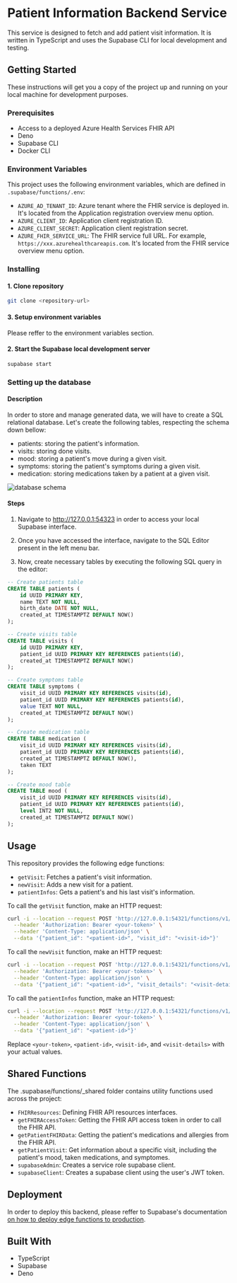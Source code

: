 # Patient Information Backend Service

This service is designed to fetch and add patient visit information. It is written in TypeScript and uses the Supabase CLI for local development and testing.

## Getting Started

These instructions will get you a copy of the project up and running on your local machine for development purposes.

### Prerequisites

- Access to a deployed Azure Health Services FHIR API
- Deno
- Supabase CLI
- Docker CLI

### Environment Variables

This project uses the following environment variables, which are defined in `.supabase/functions/.env`:

- `AZURE_AD_TENANT_ID`: Azure tenant where the FHIR service is deployed in. It's located from the Application registration overview menu option.
- `AZURE_CLIENT_ID`: Application client registration ID.
- `AZURE_CLIENT_SECRET`: Application client registration secret.
- `AZURE_FHIR_SERVICE_URL`: The FHIR service full URL. For example, `https://xxx.azurehealthcareapis.com`. It's located from the FHIR service overview menu option.

### Installing

#### 1. Clone repository
```bash
git clone <repository-url>
```

#### 3. Setup environment variables
Please reffer to the environment variables section.

#### 2. Start the Supabase local development server
```bash
supabase start
```

### Setting up the database

#### Description

In order to store and manage generated data, we will have to create a SQL relational database. Let's create the following tables, respecting the schema down bellow:
- patients: storing the patient's information.
- visits: storing done visits.
- mood: storing a patient's move during a given visit.
- symptoms: storing the patient's symptoms during a given visit.
- medication: storing medications taken by a patient at a given visit.

![database schema](https://i.ibb.co/9wWktR5/scenario2schema.png)

#### Steps

1. Navigate to http://127.0.0.1:54323 in order to access your local Supabase interface.

2. Once you have accessed the interface, navigate to the SQL Editor present in the left menu bar.

3. Now, create necessary tables by executing the following SQL query in the editor:

```sql
-- Create patients table
CREATE TABLE patients (
    id UUID PRIMARY KEY,
    name TEXT NOT NULL,
    birth_date DATE NOT NULL,
    created_at TIMESTAMPTZ DEFAULT NOW()
);

-- Create visits table
CREATE TABLE visits (
    id UUID PRIMARY KEY,
    patient_id UUID PRIMARY KEY REFERENCES patients(id),
    created_at TIMESTAMPTZ DEFAULT NOW()
);

-- Create symptoms table
CREATE TABLE symptoms (
    visit_id UUID PRIMARY KEY REFERENCES visits(id),
    patient_id UUID PRIMARY KEY REFERENCES patients(id),
    value TEXT NOT NULL,
    created_at TIMESTAMPTZ DEFAULT NOW()
);

-- Create medication table
CREATE TABLE medication (
    visit_id UUID PRIMARY KEY REFERENCES visits(id),
    patient_id UUID PRIMARY KEY REFERENCES patients(id),
    created_at TIMESTAMPTZ DEFAULT NOW(),
    taken TEXT
);

-- Create mood table
CREATE TABLE mood (
    visit_id UUID PRIMARY KEY REFERENCES visits(id),
    patient_id UUID PRIMARY KEY REFERENCES patients(id),
    level INT2 NOT NULL,
    created_at TIMESTAMPTZ DEFAULT NOW()
);
```


## Usage
This repository provides the following edge functions:

- `getVisit`: Fetches a patient's visit information.
- `newVisit`: Adds a new visit for a patient.
- `patientInfos`: Gets a patient's and his last visit's information.

To call the `getVisit` function, make an HTTP request:
```bash
curl -i --location --request POST 'http://127.0.0.1:54321/functions/v1/getVisit' \
  --header 'Authorization: Bearer <your-token>' \
  --header 'Content-Type: application/json' \
  --data '{"patient_id": "<patient-id>", "visit_id": "<visit-id>"}'
```

To call the `newVisit` function, make an HTTP request:
```bash
curl -i --location --request POST 'http://127.0.0.1:54321/functions/v1/newVisit' \
  --header 'Authorization: Bearer <your-token>' \
  --header 'Content-Type: application/json' \
  --data '{"patient_id": "<patient-id>", "visit_details": "<visit-details>"}'
```

To call the `patientInfos` function, make an HTTP request:
```bash
curl -i --location --request POST 'http://127.0.0.1:54321/functions/v1/patientInfos' \
  --header 'Authorization: Bearer <your-token>' \
  --header 'Content-Type: application/json' \
  --data '{"patient_id": "<patient-id>"}'
```

Replace `<your-token>`, `<patient-id>`, `<visit-id>`, and `<visit-details>` with your actual values.

## Shared Functions
The .supabase/functions/_shared folder contains utility functions used across the project:

- `FHIRResources`: Defining FHIR API resources interfaces.
- `getFHIRAccessToken`: Getting the FHIR API access token in order to call the FHIR API.
- `getPatientFHIRData`: Getting the patient's medications and allergies from the FHIR API.
- `getPatientVisit`: Get information about a specific visit, including the patient's mood, taken medications, and symptomes.
- `supabaseAdmin`: Creates a service role supabase client.
- `supabaseClient`: Creates a supabase client using the user's JWT token.

## Deployment

In order to deploy this backend, please reffer to Supabase's documentation [on how to deploy edge functions to production](https://supabase.com/docs/guides/functions/deploy).

## Built With
- TypeScript
- Supabase
- Deno